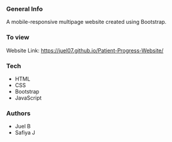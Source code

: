 ### General Info
A mobile-responsive multipage website created using Bootstrap.

### To view
Website Link: https://juel07.github.io/Patient-Progress-Website/

### Tech
* HTML
* CSS
* Bootstrap
* JavaScript

### Authors
* Juel B
* Safiya J
